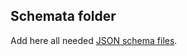 ## Schemata folder

Add here all needed [JSON schema files](http://json-schema.org/documentation.html).